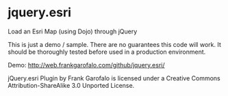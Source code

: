 jquery.esri
===========

Load an Esri Map (using Dojo) through jQuery

This is just a demo / sample. There are no guarantees this code will work.
It should be thoroughly tested before used in a production environment.

Demo: http://web.frankgarofalo.com/github/jquery.esri/

jQuery.esri Plugin by Frank Garofalo is licensed under a Creative Commons Attribution-ShareAlike 3.0 Unported License.
